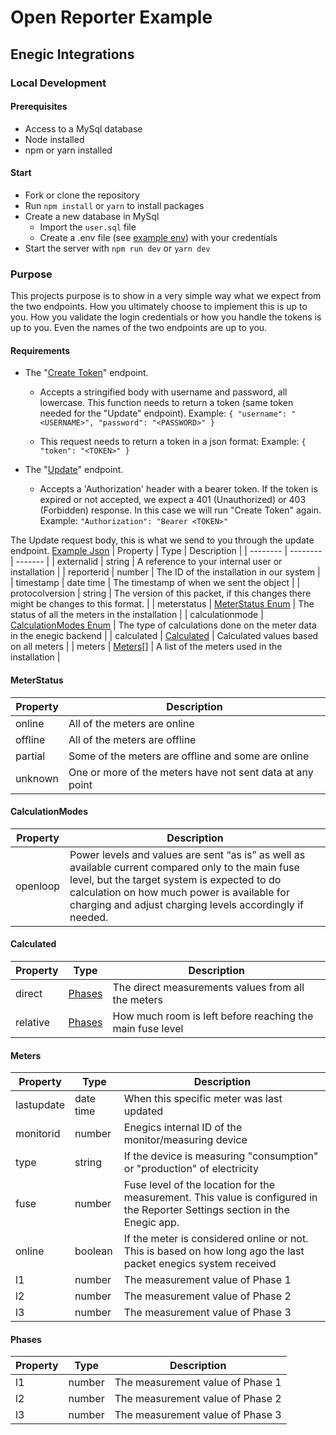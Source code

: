 # Open Reporter Example

## Enegic Integrations
### Local Development
#### Prerequisites
* Access to a MySql database
* Node installed
* npm or yarn installed

#### Start
* Fork or clone the repository
*  Run `npm install` or `yarn` to install packages
*  Create a new database in MySql
    * Import the `user.sql` file
    * Create a .env file (see [example env](.env.example)) with your credentials
* Start the server with `npm run dev` or `yarn dev`

### Purpose

This projects purpose is to show in a very simple way what we expect from the two endpoints. How you ultimately choose to implement this is up to you. How you validate the login credentials or how you handle the tokens is up to you. Even the names of the two endpoints are up to you.

#### Requirements
* The "[Create Token](/requests/createToken.js)" endpoint.
    
    * Accepts a stringified body with username and password, all lowercase. This function needs to return a token (same token needed for the "Update" endpoint).
    Example: `{ "username": "<USERNAME>", "password": "<PASSWORD>" }`

    * This request needs to return a token in a json format:
    Example: `{ "token": "<TOKEN>" }`

* The "[Update](/requests/update.js)" endpoint.
    * Accepts a 'Authorization' header with a bearer token. If the token is expired or not accepted, we expect a 401 (Unauthorized) or 403 (Forbidden) response. In this case we will run "Create Token" again.
    Example: `"Authorization": "Bearer <TOKEN>"`

The Update request body, this is what we send to you through the update endpoint. [Example Json](/updatePacketExample.json)
| Property | Type | Description |
| -------- | -------- | ------- | 
| externalid | string | A reference to your internal user or installation |
| reporterid | number | The ID of the installation in our system |
| timestamp | date time | The timestamp of when we sent the object |
| protocolversion | string | The version of this packet, if this changes there might be changes to this format. |
| meterstatus | [MeterStatus Enum](#meterstatus) | The status of all the meters in the installation |
| calculationmode | [CalculationModes Enum](#calculationmodes) | The type of calculations done on the meter data in the enegic backend |
| calculated | [Calculated](#calculated) | Calculated values based on all meters |
| meters | [Meters](#meters)[] | A list of the meters used in the installation |

#### MeterStatus

| Property | Description |
| -------- |------- |
| online | All of the meters are online |
| offline | All of the meters are offline |
| partial | Some of the meters are offline and some are online |
| unknown | One or more of the meters have not sent data at any point |

#### CalculationModes

| Property | Description |
| -------- |------- |
| openloop | Power levels and values are sent “as is” as well as available current compared only to the main fuse level, but the target system is expected to do calculation on how much power is available for charging and adjust charging levels accordingly if needed. |

#### Calculated

| Property | Type | Description |
| -------- |------- | --------- |
| direct | [Phases](#phases) | The direct measurements values from all the meters |
| relative | [Phases](#phases) | How much room is left before reaching the main fuse level |

#### Meters
| Property | Type | Description |
| -------- |------- | ------- |
| lastupdate | date time | When this specific meter was last updated |
| monitorid | number | Enegics internal ID of the monitor/measuring device |
| type | string | If the device is measuring "consumption" or "production" of electricity | 
| fuse | number | Fuse level of the location for the measurement. This value is configured in the Reporter Settings section in the Enegic app. |
| online | boolean | If the meter is considered online or not. This is based on how long ago the last packet enegics system received |
| l1 | number | The measurement value of Phase 1 |
| l2 | number | The measurement value of Phase 2 |
| l3 | number | The measurement value of Phase 3 |

#### Phases
| Property | Type | Description |
| -------- | ------- | ------- |
| l1 | number | The measurement value of Phase 1 |
| l2 | number | The measurement value of Phase 2 |
| l3 | number | The measurement value of Phase 3 |
